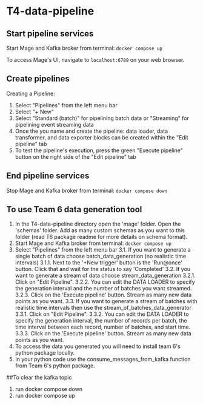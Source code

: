 # T4-data-pipeline
## Start pipeline services
Start Mage and Kafka broker from terminal: `docker compose up`

To access Mage's UI, navigate to `localhost:6789` on your web browser.

## Create pipelines
Creating a Pipeline:
1. Select "Pipelines" from the left menu bar
2. Select "+ New"
3. Select "Standard (batch)" for pipelining batch data or "Streaming" for pipelining event streaming data
4. Once the you name and create the pipeline: data loader, data transformer, and data exporter blocks can be created within the "Edit pipeline" tab
5. To test the pipeline's execution, press the green "Execute pipeline" button on the right side of the "Edit pipeline" tab

## End pipeline services
Stop Mage and Kafka broker from terminal: `docker compose down`


## To use Team 6 data generation tool
1. In the T4-data-pipeline directory open the 'mage' folder. Open the 'schemas' folder. Add as many custom schemas as you want to this folder (read T6 package readme for more details on schema format).
2. Start Mage and Kafka broker from terminal: `docker compose up`
3. Select "Pipelines" from the left menu bar
3.1. If you want to generate a single batch of data choose batch_data_generation (no realistic time intervals)
3.1.1. Next to the '+New trigger' button is the 'Run@once' button. Click that and wait for the status to say 'Completed'
3.2. If you want to generate a stream of data choose stream_data_generation
3.2.1. Click on "Edit Pipeline".
3.2.2. You can edit the DATA LOADER to specify the generation interval and the number of batches you want streamed.
3.2.3. Click on the 'Execute pipeline' button. Stream as many new data points as you want.
3.3. If you want to generate a stream of batches with realistic time intervals then use the stream_of_batches_data_generator
3.3.1. Click on "Edit Pipeline".
3.3.2. You can edit the DATA LOADER to specify the generation interval, the number of records per batch, the time interval between each record, number of batches, and start time.
3.3.3. Click on the 'Execute pipeline' button. Stream as many new data points as you want.
4. To access the data you generated you will need to install team 6's python package locally.
5. In your python code use the consume_messages_from_kafka function from Team 6's python package.

##To clear the kafka topic
1. run docker compose down
2. run docker compose up